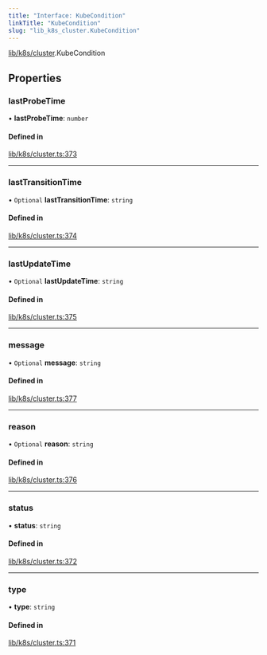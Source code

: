 ```yaml
---
title: "Interface: KubeCondition"
linkTitle: "KubeCondition"
slug: "lib_k8s_cluster.KubeCondition"
---
```


[lib/k8s/cluster](../modules/lib_k8s_cluster.md).KubeCondition

## Properties

### lastProbeTime

• **lastProbeTime**: `number`

#### Defined in

[lib/k8s/cluster.ts:373](https://github.com/kinvolk/headlamp/blob/490b989/frontend/src/lib/k8s/cluster.ts#L373)

___

### lastTransitionTime

• `Optional` **lastTransitionTime**: `string`

#### Defined in

[lib/k8s/cluster.ts:374](https://github.com/kinvolk/headlamp/blob/490b989/frontend/src/lib/k8s/cluster.ts#L374)

___

### lastUpdateTime

• `Optional` **lastUpdateTime**: `string`

#### Defined in

[lib/k8s/cluster.ts:375](https://github.com/kinvolk/headlamp/blob/490b989/frontend/src/lib/k8s/cluster.ts#L375)

___

### message

• `Optional` **message**: `string`

#### Defined in

[lib/k8s/cluster.ts:377](https://github.com/kinvolk/headlamp/blob/490b989/frontend/src/lib/k8s/cluster.ts#L377)

___

### reason

• `Optional` **reason**: `string`

#### Defined in

[lib/k8s/cluster.ts:376](https://github.com/kinvolk/headlamp/blob/490b989/frontend/src/lib/k8s/cluster.ts#L376)

___

### status

• **status**: `string`

#### Defined in

[lib/k8s/cluster.ts:372](https://github.com/kinvolk/headlamp/blob/490b989/frontend/src/lib/k8s/cluster.ts#L372)

___

### type

• **type**: `string`

#### Defined in

[lib/k8s/cluster.ts:371](https://github.com/kinvolk/headlamp/blob/490b989/frontend/src/lib/k8s/cluster.ts#L371)

